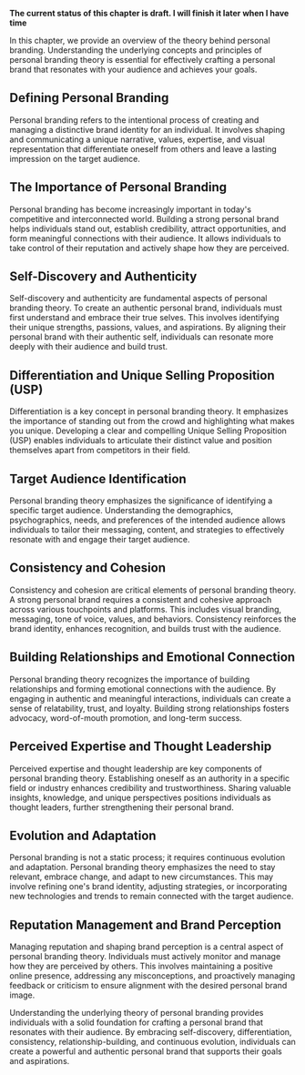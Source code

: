 **The current status of this chapter is draft. I will finish it later when I have time**

In this chapter, we provide an overview of the theory behind personal branding. Understanding the underlying concepts and principles of personal branding theory is essential for effectively crafting a personal brand that resonates with your audience and achieves your goals.

Defining Personal Branding
--------------------------

Personal branding refers to the intentional process of creating and managing a distinctive brand identity for an individual. It involves shaping and communicating a unique narrative, values, expertise, and visual representation that differentiate oneself from others and leave a lasting impression on the target audience.

The Importance of Personal Branding
-----------------------------------

Personal branding has become increasingly important in today's competitive and interconnected world. Building a strong personal brand helps individuals stand out, establish credibility, attract opportunities, and form meaningful connections with their audience. It allows individuals to take control of their reputation and actively shape how they are perceived.

Self-Discovery and Authenticity
-------------------------------

Self-discovery and authenticity are fundamental aspects of personal branding theory. To create an authentic personal brand, individuals must first understand and embrace their true selves. This involves identifying their unique strengths, passions, values, and aspirations. By aligning their personal brand with their authentic self, individuals can resonate more deeply with their audience and build trust.

Differentiation and Unique Selling Proposition (USP)
----------------------------------------------------

Differentiation is a key concept in personal branding theory. It emphasizes the importance of standing out from the crowd and highlighting what makes you unique. Developing a clear and compelling Unique Selling Proposition (USP) enables individuals to articulate their distinct value and position themselves apart from competitors in their field.

Target Audience Identification
------------------------------

Personal branding theory emphasizes the significance of identifying a specific target audience. Understanding the demographics, psychographics, needs, and preferences of the intended audience allows individuals to tailor their messaging, content, and strategies to effectively resonate with and engage their target audience.

Consistency and Cohesion
------------------------

Consistency and cohesion are critical elements of personal branding theory. A strong personal brand requires a consistent and cohesive approach across various touchpoints and platforms. This includes visual branding, messaging, tone of voice, values, and behaviors. Consistency reinforces the brand identity, enhances recognition, and builds trust with the audience.

Building Relationships and Emotional Connection
-----------------------------------------------

Personal branding theory recognizes the importance of building relationships and forming emotional connections with the audience. By engaging in authentic and meaningful interactions, individuals can create a sense of relatability, trust, and loyalty. Building strong relationships fosters advocacy, word-of-mouth promotion, and long-term success.

Perceived Expertise and Thought Leadership
------------------------------------------

Perceived expertise and thought leadership are key components of personal branding theory. Establishing oneself as an authority in a specific field or industry enhances credibility and trustworthiness. Sharing valuable insights, knowledge, and unique perspectives positions individuals as thought leaders, further strengthening their personal brand.

Evolution and Adaptation
------------------------

Personal branding is not a static process; it requires continuous evolution and adaptation. Personal branding theory emphasizes the need to stay relevant, embrace change, and adapt to new circumstances. This may involve refining one's brand identity, adjusting strategies, or incorporating new technologies and trends to remain connected with the target audience.

Reputation Management and Brand Perception
------------------------------------------

Managing reputation and shaping brand perception is a central aspect of personal branding theory. Individuals must actively monitor and manage how they are perceived by others. This involves maintaining a positive online presence, addressing any misconceptions, and proactively managing feedback or criticism to ensure alignment with the desired personal brand image.

Understanding the underlying theory of personal branding provides individuals with a solid foundation for crafting a personal brand that resonates with their audience. By embracing self-discovery, differentiation, consistency, relationship-building, and continuous evolution, individuals can create a powerful and authentic personal brand that supports their goals and aspirations.
